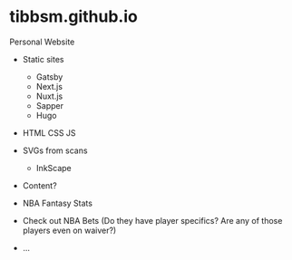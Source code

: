 # tibbsm.github.io

Personal Website

* Static sites
  * Gatsby
  * Next.js
  * Nuxt.js
  * Sapper
  * Hugo
* HTML CSS JS

* SVGs from scans
  * InkScape
  
* Content?
 * NBA Fantasy Stats
  * Check out NBA Bets (Do they have player specifics? Are any of those players even on waiver?)
* ...
